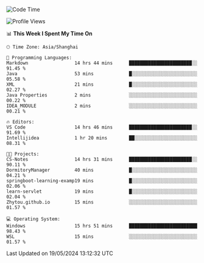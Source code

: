 <!--START_SECTION:waka-->
![Code Time](http://img.shields.io/badge/Code%20Time-1%2C700%20hrs%2040%20mins-blue)

![Profile Views](http://img.shields.io/badge/Profile%20Views-4-blue)

📊 **This Week I Spent My Time On** 

```text
🕑︎ Time Zone: Asia/Shanghai

💬 Programming Languages: 
Markdown                 14 hrs 44 mins      ███████████████████████░░   91.45 % 
Java                     53 mins             █░░░░░░░░░░░░░░░░░░░░░░░░   05.58 % 
XML                      21 mins             █░░░░░░░░░░░░░░░░░░░░░░░░   02.27 % 
Java Properties          2 mins              ░░░░░░░░░░░░░░░░░░░░░░░░░   00.22 % 
IDEA_MODULE              2 mins              ░░░░░░░░░░░░░░░░░░░░░░░░░   00.21 % 

🔥 Editors: 
VS Code                  14 hrs 46 mins      ███████████████████████░░   91.69 % 
Intellijidea             1 hr 20 mins        ██░░░░░░░░░░░░░░░░░░░░░░░   08.31 % 

🐱‍💻 Projects: 
CS-Notes                 14 hrs 31 mins      ███████████████████████░░   90.11 % 
DormitoryManager         40 mins             █░░░░░░░░░░░░░░░░░░░░░░░░   04.21 % 
springboot-learning-examp19 mins             █░░░░░░░░░░░░░░░░░░░░░░░░   02.06 % 
learn-servlet            19 mins             █░░░░░░░░░░░░░░░░░░░░░░░░   02.04 % 
Zhytou.github.io         15 mins             ░░░░░░░░░░░░░░░░░░░░░░░░░   01.57 % 

💻 Operating System: 
Windows                  15 hrs 51 mins      █████████████████████████   98.43 % 
WSL                      15 mins             ░░░░░░░░░░░░░░░░░░░░░░░░░   01.57 % 
```


 Last Updated on 19/05/2024 13:12:32 UTC
<!--END_SECTION:waka-->